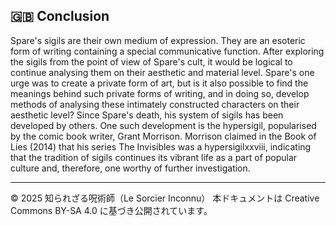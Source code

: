 ## 🇬🇧 Conclusion

Spare's sigils are their own medium of expression. They are an esoteric form of
writing containing a special communicative function. After exploring the sigils
from the point of view of Spare's cult, it would be logical to continue analysing
them on their aesthetic and material level. Spare's one urge was to create a private
form of art, but is it also possible to find the meanings behind such private forms of
writing, and in doing so, develop methods of analysing these intimately constructed
characters on their aesthetic level?
Since Spare's death, his system of sigils has been developed by others. One
such development is the hypersigil, popularised by the comic book writer, Grant
Morrison. Morrison claimed in the Book of Lies (2014) that his series The Invisibles
was a hypersigilxxviii, indicating that the tradition of sigils continues its vibrant
life as a part of popular culture and, therefore, one worthy of further investigation.

---

© 2025 知られざる呪術師（Le Sorcier Inconnu）
本ドキュメントは Creative Commons BY-SA 4.0 に基づき公開されています。


